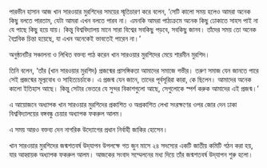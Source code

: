 পারভীন হাসান আজ খান সারওয়ার মুরশিদের সময়ের স্মৃতিচারণ করে বলেন, ‘সেটি কালো সময় হলেও আমরা অনেক কিছু বলতে পারতাম, যেটা আমরা এখন বলতে পারব না। এমনকি আমরা পাঠ্যক্রমে অনেক কিছু ঢোকাতে সাহস পাই না যে পাছে কিছু হয়ে যায়। কিন্তু বিশ্ববিদ্যালয় মানে সারা বিশ্বের সবকিছু পড়বে, সবকিছু জানব। তাঁদের সময় তো অনেক বৈপ্লবিক চিন্তা হয়েছে, যা এখন অনেকেই ভাবতেই পারেন না।’

অনুষ্ঠানটির সঞ্চালনা ও লিখিত বক্তব্য পাঠ করেন খান সারওয়ার মুরশিদের মেয়ে শারমীন মুরশিদ।

তিনি বলেন, ‘তাঁর (খান সারওয়ার মুরশিদ) প্রজন্মের প্রাসঙ্গিকতা আমাদের সমাজে গভীর। তরুণ সমাজ যেন জানতে পারে সেই প্রজন্মের মূল্যবোধ ও সাহিত্যচর্চাকে। এ প্রজন্ম যেন জানে, তাদের পূর্বসূরিরা কারা, কে ছিলেন। আমাদের অনেক কালো ইতিহাস আছে। কিন্তু সেটার ভেতরে যে সুন্দর বিকাশগুলো আছে, সেগুলোকে স্পর্শ করুক আমাদের এই প্রজন্ম।’

এ আয়োজনে অধ্যাপক খান সারওয়ার মুরশিদের প্রকাশিত ও অপ্রকাশিত লেখা সংরক্ষণের ওপর জোর দেন ঢাকা বিশ্ববিদ্যালয়ের বঙ্গবন্ধু চেয়ার অধ্যাপক ফকরুল আলম।

এ সময় আরও বক্তব্য দেন নাগরিক উদ্যোগের প্রধান নির্বাহী জাকির হোসেন।

খান সারওয়ার মুরশিদের জন্মশতবর্ষ উদ্‌যাপন উপলক্ষে গত জুন মাসে ২৪ সদস্যের একটি জাতীয় কমিটি গঠন করা হয়, যার আহ্বায়ক অধ্যাপক ফকরুল আলম। আজকের সংবাদ সম্মেলনের মধ্য দিয়ে তাঁর জন্মশতবর্ষ উদ্‌যাপন শুরু হলো।
